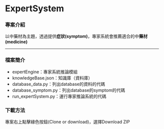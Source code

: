# ExpertSystem

### 專案介紹
<p>以中藥材為主題，透過提供<strong>症狀(symptom)</strong>，專家系統會推薦適合的中<strong>藥材(medicine)</strong><p>

- - -

### 檔案簡介
- expertEngine：專家系統推論模組
- knowledgeBase.json：知識庫（資料庫）
- database_data.py：列出database的資料的代碼
- database_symptom.py：列出database的symptom的代碼
- run_expertSystem.py：運行專家推論系統的代碼

### 下載方法
<p>專案右上點擊綠色按鈕(Clone or download)，選擇Download ZIP<p>
